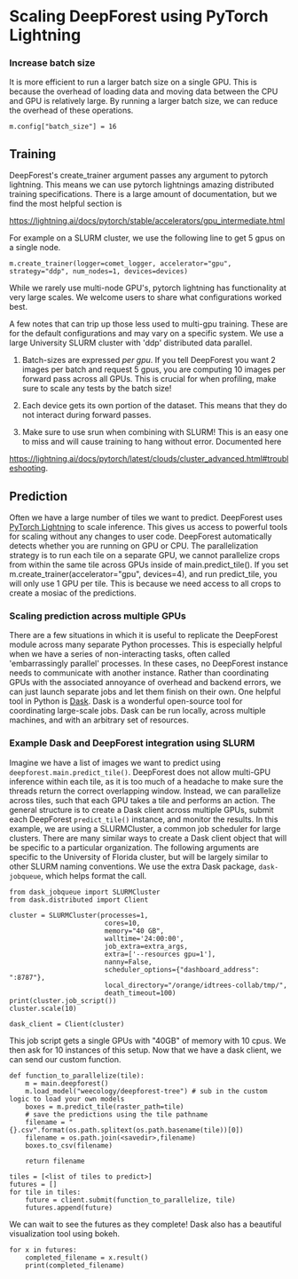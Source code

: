 # Scaling DeepForest using PyTorch Lightning

### Increase batch size

It is more efficient to run a larger batch size on a single GPU. This is because the overhead of loading data and moving data between the CPU and GPU is relatively large. By running a larger batch size, we can reduce the overhead of these operations. 

```
m.config["batch_size"] = 16
```

## Training

DeepForest's create_trainer argument passes any argument to pytorch lightning. This means we can use pytorch lightnings amazing distributed training specifications. There is a large amount of documentation, but we find the most helpful section is

https://lightning.ai/docs/pytorch/stable/accelerators/gpu_intermediate.html

For example on a SLURM cluster, we use the following line to get 5 gpus on a single node.
```
m.create_trainer(logger=comet_logger, accelerator="gpu", strategy="ddp", num_nodes=1, devices=devices)
```

While we rarely use multi-node GPU's, pytorch lightning has functionality at very large scales. We welcome users to share what configurations worked best.

A few notes that can trip up those less used to multi-gpu training. These are for the default configurations and may vary on a specific system. We use a large University SLURM cluster with 'ddp' distributed data parallel.

1. Batch-sizes are expressed _per_ _gpu_. If you tell DeepForest you want 2 images per batch and request 5 gpus, you are computing 10 images per forward pass across all GPUs. This is crucial for when profiling, make sure to scale any tests by the batch size!

2. Each device gets its own portion of the dataset. This means that they do not interact during forward passes.

3. Make sure to use srun when combining with SLURM! This is an easy one to miss and will cause training to hang without error. Documented here

https://lightning.ai/docs/pytorch/latest/clouds/cluster_advanced.html#troubleshooting.


## Prediction

Often we have a large number of tiles we want to predict. DeepForest uses [PyTorch Lightning](https://lightning.ai/docs/pytorch/stable/) to scale inference. This gives us access to powerful tools for scaling without any changes to user code. DeepForest automatically detects whether you are running on GPU or CPU. The parallelization strategy is to run each tile on a separate GPU, we cannot parallelize crops from within the same tile across GPUs inside of main.predict_tile(). If you set m.create_trainer(accelerator="gpu", devices=4), and run predict_tile, you will only use 1 GPU per tile. This is because we need access to all crops to create a mosiac of the predictions.

### Scaling prediction across multiple GPUs

There are a few situations in which it is useful to replicate the DeepForest module across many separate Python processes. This is especially helpful when we have a series of non-interacting tasks, often called 'embarrassingly parallel' processes. In these cases, no DeepForest instance needs to communicate with another instance. Rather than coordinating GPUs with the associated annoyance of overhead and backend errors, we can just launch separate jobs and let them finish on their own. One helpful tool in Python is [Dask](https://www.dask.org/). Dask is a wonderful open-source tool for coordinating large-scale jobs. Dask can be run locally, across multiple machines, and with an arbitrary set of resources.

### Example Dask and DeepForest integration using SLURM

Imagine we have a list of images we want to predict using `deepforest.main.predict_tile()`. DeepForest does not allow multi-GPU inference within each tile, as it is too much of a headache to make sure the threads return the correct overlapping window. Instead, we can parallelize across tiles, such that each GPU takes a tile and performs an action. The general structure is to create a Dask client across multiple GPUs, submit each DeepForest `predict_tile()` instance, and monitor the results. In this example, we are using a SLURMCluster, a common job scheduler for large clusters. There are many similar ways to create a Dask client object that will be specific to a particular organization. The following arguments are specific to the University of Florida cluster, but will be largely similar to other SLURM naming conventions. We use the extra Dask package, `dask-jobqueue`, which helps format the call.


```
from dask_jobqueue import SLURMCluster
from dask.distributed import Client

cluster = SLURMCluster(processes=1,
                        cores=10,
                        memory="40 GB",
                        walltime='24:00:00',
                        job_extra=extra_args,
                        extra=['--resources gpu=1'],
                        nanny=False,
                        scheduler_options={"dashboard_address": ":8787"},
                        local_directory="/orange/idtrees-collab/tmp/",
                        death_timeout=100)
print(cluster.job_script())
cluster.scale(10)

dask_client = Client(cluster)
```

This job script gets a single GPUs with "40GB" of memory with 10 cpus. We then ask for 10 instances of this setup.
Now that we have a dask client, we can send our custom function. 

```
def function_to_parallelize(tile):
    m = main.deepforest()
    m.load_model("weecology/deepforest-tree") # sub in the custom logic to load your own models
    boxes = m.predict_tile(raster_path=tile)
    # save the predictions using the tile pathname
    filename = "{}.csv".format(os.path.splitext(os.path.basename(tile))[0])
    filename = os.path.join(<savedir>,filename)
    boxes.to_csv(filename)

    return filename
```

```
tiles = [<list of tiles to predict>]
futures = []
for tile in tiles:
    future = client.submit(function_to_parallelize, tile)
    futures.append(future)
```

We can wait to see the futures as they complete! Dask also has a beautiful visualization tool using bokeh. 

```
for x in futures:
    completed_filename = x.result()
    print(completed_filename)
```
